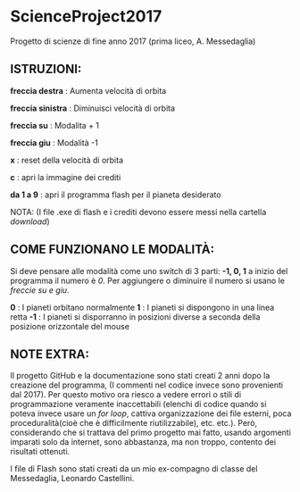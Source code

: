ScienceProject2017
===
Progetto di scienze di fine anno 2017 (prima liceo, A. Messedaglia)

ISTRUZIONI:
--
**freccia destra** : Aumenta velocità di orbita

**freccia sinistra** : Diminuisci velocità di orbita

**freccia su** : Modalita + 1

**freccia giu** : Modalità -1

**x** : reset della velocità di orbita

**c** : apri la immagine dei crediti

**da 1 a 9** : apri il programma flash per il pianeta desiderato

NOTA: (I file .exe di flash e i crediti devono essere messi nella cartella *download*)

COME FUNZIONANO LE MODALITÀ:
--
Si deve pensare alle modalità come uno switch di 3 parti:
**-1, 0, 1**
a inizio del programma il numero è *0*.
Per aggiungere o diminuire il numero si usano le *freccie su e giu*.

**0** : I pianeti orbitano normalmente
**1** : I pianeti si dispongono in una linea retta
**-1** : I pianeti si disporranno in posizioni diverse a seconda della posizione orizzontale del mouse


NOTE EXTRA:
--
Il progetto GitHub e la documentazione sono stati creati 2 anni dopo la creazione del programma, (I commenti nel codice invece sono provenienti dal 2017). Per questo motivo ora riesco a vedere errori o stili di programmazione veramente inaccettabili (elenchi di codice quando si poteva invece usare un *for loop*, cattiva organizzazione dei file esterni, poca proceduralità(cioè che è difficilmente riutilizzabile), etc. etc.).
Però, considerando che si trattava del primo progetto mai fatto, usando argomenti imparati solo da internet, sono abbastanza, ma non troppo, contento dei risultati ottenuti.

I file di Flash sono stati creati da un mio ex-compagno di classe del Messedaglia, Leonardo Castellini.



